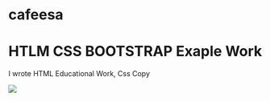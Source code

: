 # cafeesa

# HTLM CSS BOOTSTRAP Exaple Work

<p>I wrote HTML Educational Work, Css Copy </p>

![](./images/Cafeesa1.gif)